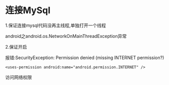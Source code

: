 # 连接MySql

1.保证连接mysql代码没再主线程,单独打开一个线程

android之android.os.NetworkOnMainThreadException异常

2.保证开启

报错:SecurityException: Permission denied (missing INTERNET permission?)

```
<uses-permission android:name="android.permission.INTERNET" />
```

访问网络权限

